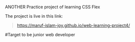 ANOTHER Practice project of learning CSS Flex

The project is live in this link:
>https://maruf-islam-joy.github.io/web-learning-project4/

#Target to be junior web developer